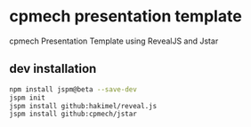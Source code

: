 # cpmech presentation template

cpmech Presentation Template using RevealJS and Jstar

## dev installation

```bash
npm install jspm@beta --save-dev
jspm init
jspm install github:hakimel/reveal.js
jspm install github:cpmech/jstar
```
